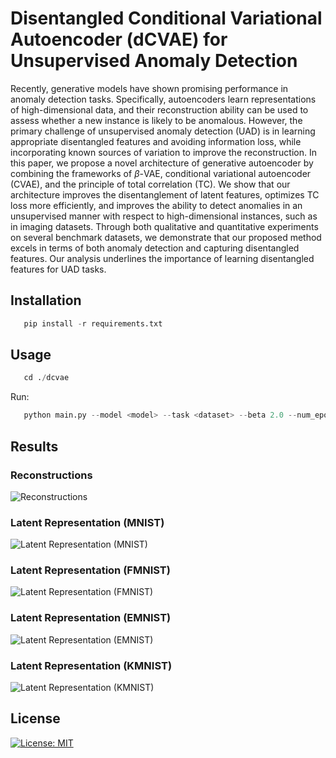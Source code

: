 # Disentangled Conditional Variational Autoencoder (dCVAE) for Unsupervised Anomaly Detection


Recently, generative models have shown promising performance in anomaly detection tasks. Specifically, autoencoders learn representations of high-dimensional data, and their reconstruction ability can be used to assess whether a new instance is likely to be anomalous. However, the primary challenge of unsupervised anomaly detection (UAD) is in learning appropriate disentangled features and avoiding information loss, while incorporating known sources of variation to improve the reconstruction. In this paper, we propose a novel architecture of generative autoencoder by combining the frameworks of $\beta$-VAE, conditional variational autoencoder (CVAE), and the principle of total correlation (TC). We show that our architecture improves the disentanglement of latent features, optimizes TC loss more efficiently, and improves the ability to detect anomalies in an unsupervised manner with respect to high-dimensional instances, such as in imaging datasets. Through both qualitative and quantitative experiments on several benchmark datasets, we demonstrate that our proposed method excels in terms of both anomaly detection and capturing disentangled features. Our analysis underlines the importance of learning disentangled features for UAD tasks.


## Installation
```python
   pip install -r requirements.txt
```

## Usage

```python
   cd ./dcvae
```
Run:
```python
   python main.py --model <model> --task <dataset> --beta 2.0 --num_epochs 100  --batch_size 64 [--gpu]
```

## Results

### Reconstructions

![Reconstructions](https://github.com/UMDimReduction/Disentangled-Conditional-Variational-Autoencoder-dCVAE-/tree/main/dcvae/results/Figures/reconstruction.png?raw=true)

### Latent Representation (MNIST)

![Latent Representation (MNIST)](https://github.com/UMDimReduction/Disentangled-Conditional-Variational-Autoencoder-dCVAE-/tree/main/dcvae/results/Figures/Figures/Latent_MNIST.png?raw=true)

### Latent Representation (FMNIST)

![Latent Representation (FMNIST)](https://github.com/UMDimReduction/Disentangled-Conditional-Variational-Autoencoder-dCVAE-/tree/main/dcvae/results/Figures/Latent_FMNIST.png?raw=true)

### Latent Representation (EMNIST)

![Latent Representation (EMNIST)](https://github.com/UMDimReduction/Disentangled-Conditional-Variational-Autoencoder-dCVAE-/tree/main/dcvae/results/Figures/Latent_EMNIST.png?raw=true)

### Latent Representation (KMNIST)

![Latent Representation (KMNIST)](https://github.com/UMDimReduction/Disentangled-Conditional-Variational-Autoencoder-dCVAE-/tree/main/dcvae/results/FiguresLatent_KMNIST.png?raw=true)


## License
[![License: MIT](https://img.shields.io/badge/License-MIT-yellow.svg)](https://opensource.org/licenses/MIT)